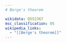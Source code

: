 ```yaml
---
# Berge's theorem

wikidata: Q552367
msc_classification: 05
wikipedia_links:
  - "[[Berge's theorem]]"
---
```

